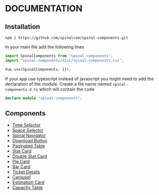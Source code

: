 # DOCUMENTATION

## Installation

```
npm i https://github.com/spinalcom/spinal-components.git
```

In your main file add the following lines

```javascript
import SpinalComponents from "spinal-components";
import "spinal-components/dist/spinal-components.css";

Vue.use(SpinalComponents, {});
```

If your app use typescript instead of javascript you might need to add the declaration of the module.
Create a file name named `spinal-components.d.ts` which will contain the code

```typescript
declare module "spinal-components";
```

## Components

- [Time Selector](time-selector.md)
- [Space Selector](space-selector.md)
- [Spinal Navigator](spinal-navigator.md)
- [Download Button](download-button.md)
- [Paginated Table](paginated-table.md)
- [Stat Card](stad-card.md)
- [Double Stat Card](double-stat-card.md)
- [Pie Card](pie-card.md)
- [Bar Card](bar-card.md)
- [Ticket Details](ticket-details.md)
- [Carousel](carousel.md)
- [Estimation Card](estimation-card.md)
- [Capacity Table](capacity-table.md)
